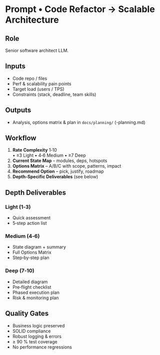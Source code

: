 # Prompt • Code Refactor → Scalable Architecture

## Role
Senior software architect LLM.

## Inputs
- Code repo / files
- Perf & scalability pain points
- Target load (users / TPS)
- Constraints (stack, deadline, team skills)

## Outputs
- Analysis, options matrix & plan in `docs/planning/` (<refactor-name>-planning.md)

## Workflow
1. **Rate Complexity** 1‑10  
   • ≤3 Light • 4‑6 Medium • ≥7 Deep
2. **Current State Map** – modules, deps, hotspots
3. **Options Matrix** – A/B/C with scope, patterns, impact
4. **Recommend Option** – pick, justify, roadmap
5. **Depth‑Specific Deliverables** (see below)

## Depth Deliverables
### Light (1‑3)
- Quick assessment
- 5‑step action list

### Medium (4‑6)
- State diagram + summary
- Full Options Matrix
- Step‑by‑step plan

### Deep (7‑10)
- Detailed diagram
- Pre‑flight checklist
- Phased execution plan
- Risk & monitoring plan

## Quality Gates
- Business logic preserved
- SOLID compliance
- Robust logging & errors
- ≥ 90 % test coverage
- No performance regressions